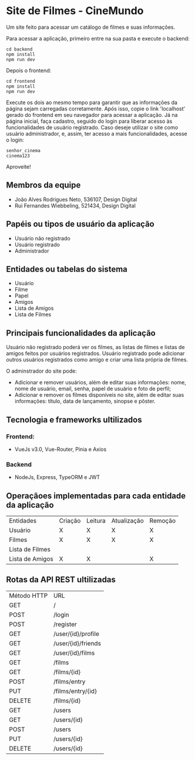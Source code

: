 # Site de Filmes - CineMundo

Um site feito para acessar um catálogo de filmes e suas informações.

Para acessar a aplicação, primeiro entre na sua pasta e execute o backend:
```
cd backend
npm install
npm run dev
```

Depois o frontend:
```
cd frontend
npm install
npm run dev
```

Execute os dois ao mesmo tempo para garantir que as informações da página sejam carregadas corretamente.
Após isso, copie o link 'localhost' gerado do frontend em seu navegador para acessar a aplicação.
Já na página inicial, faça cadastro, seguido do login para liberar acesso às funcionalidades de usuário registrado.
Caso deseje utilizar o site como usuário administrador, e, assim, ter acesso a mais funcionalidades, acesse o login:
```
senhor_cinema
cinema123
```

Aproveite!

## Membros da equipe

- João Alves Rodrigues Neto, 536107, Design Digital
- Rui Fernandes Wiebbeling, 521434, Design Digital

## Papéis ou tipos de usuário da aplicação

- Usuário não registrado
- Usuário registrado
- Administrador

## Entidades ou tabelas do sistema

- Usuário
- Filme
- Papel
- Amigos
- Lista de Amigos
- Lista de Filmes

## Principais funcionalidades da aplicação
Usuário não registrado poderá ver os filmes, as listas de filmes e listas de amigos feitos por usuários registrados.
Usuário registrado pode adicionar outros usuários registrados como amigo e criar uma lista própria de filmes.

O adminstrador do site pode:
- Adicionar e remover usuários, além de editar suas informações: nome, nome de usuário, email, senha, papel de usuário e foto de perfil;
- Adicionar e remover os filmes disponíveis no site, além de editar suas informações: título, data de lançamento, sinopse e pôster.

## Tecnologia e frameworks ultilizados
### Frontend:
- VueJs v3.0, Vue-Router, Pinia e Axios
### Backend
- NodeJs, Express, TypeORM e JWT

## Operaçãoes implementadas para cada entidade da aplicação
<table>
  <tr>
    <td>Entidades</td>
    <td>Criação</td>
    <td>Leitura</td>
    <td>Atualização</td>
    <td>Remoção</td>
  </tr>
  <tr>
    <td>Usuário</td>
    <td>X</td>
    <td>X</td>
    <td>X</td>
    <td>X</td>
  </tr>
  <tr>
    <td>Filmes</td>
    <td>X</td>
    <td>X</td>
    <td>X</td>
    <td>X</td>
  </tr>
  <tr>
    <td>Lista de Filmes</td>
    <td></td>
    <td></td>
    <td></td>
    <td></td>
  </tr>
  <tr>
    <td>Lista de Amigos</td>
    <td>X</td>
    <td>X</td>
    <td></td>
    <td>X</td>
  </tr>
</table>

## Rotas da API REST ultilizadas
<table>
  <tr>
    <td>Método HTTP</td>
    <td>URL</td>
  </tr>
  <tr>
    <td>GET</td>
    <td>/</td>
  </tr>
  <tr>
    <td>POST</td>
    <td>/login</td>
  </tr>
  <tr>
    <td>POST</td>
    <td>/register</td>
  </tr>
  <tr>
    <td>GET</td>
    <td>/user/{id}/profile</td>
  </tr>
  <tr>
    <td>GET</td>
    <td>/user/{id}/friends</td>
  </tr>
  <tr>
    <td>GET</td>
    <td>/user/{id}/films</td>
  </tr>
  <tr>
    <td>GET</td>
    <td>/films</td>
  </tr>
  <tr>
    <td>GET</td>
    <td>/films/{id}</td>
  </tr>
  <tr>
    <td>POST</td>
    <td>/films/entry</td>
  </tr>
  <tr>
    <td>PUT</td>
    <td>/films/entry/{id}</td>
  </tr>
  <tr>
    <td>DELETE</td>
    <td>/films/{id}</td>
  </tr>
  <tr>
    <td>GET</td>
    <td>/users</td>
  </tr>
  <tr>
    <td>GET</td>
    <td>/users/{id}</td>
  </tr>
  <tr>
    <td>POST</td>
    <td>/users</td>
  </tr>
  <tr>
    <td>PUT</td>
    <td>/users/{id}</td>
  </tr>
  <tr>
    <td>DELETE</td>
    <td>/users/{id}</td>
  </tr>



</table>

